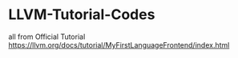 # LLVM-Tutorial-Codes

all from Official Tutorial 
https://llvm.org/docs/tutorial/MyFirstLanguageFrontend/index.html
